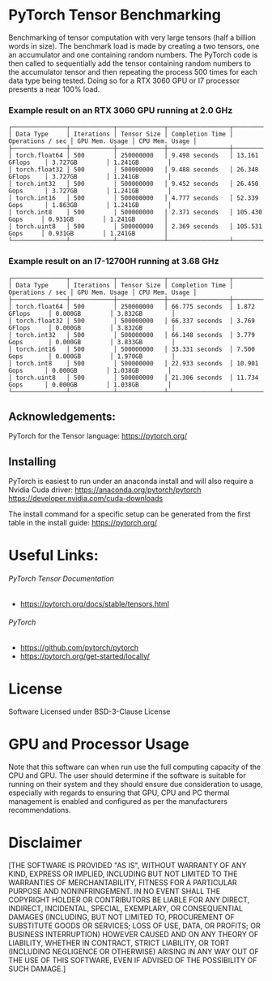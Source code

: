 # PyTorch Tensor Benchmarking
Benchmarking of tensor computation with very large tensors (half a billion words in size). The benchmark load is made
by creating a two tensors, one an accumulator and one containing random numbers. The PyTorch code is then called to 
sequentially add the tensor containing random numbers to the accumulator tensor and then repeating the process 500 
times for each data type being tested. Doing so for a RTX 3060 GPU or I7 processor presents a near 100% load.

### Example result on an RTX 3060 GPU running at 2.0 GHz 
```
┌───────────────┬────────────┬─────────────┬─────────────────┬──────────────────┬────────────────┬────────────────┐
│ Data Type     │ Iterations │ Tensor Size │ Completion Time │ Operations / sec │ GPU Mem. Usage │ CPU Mem. Usage │
├───────────────┼────────────┼─────────────┼─────────────────┼──────────────────┼────────────────┼────────────────┤
│ torch.float64 │ 500        │ 250000000   │ 9.498 seconds   │ 13.161 GFlops    │ 3.727GB        │ 1.241GB        │
│ torch.float32 │ 500        │ 500000000   │ 9.488 seconds   │ 26.348 GFlops    │ 3.727GB        │ 1.241GB        │
│ torch.int32   │ 500        │ 500000000   │ 9.452 seconds   │ 26.450 Gops      │ 3.727GB        │ 1.241GB        │
│ torch.int16   │ 500        │ 500000000   │ 4.777 seconds   │ 52.339 Gops      │ 1.863GB        │ 1.241GB        │
│ torch.int8    │ 500        │ 500000000   │ 2.371 seconds   │ 105.430 Gops     │ 0.931GB        │ 1.241GB        │
│ torch.uint8   │ 500        │ 500000000   │ 2.369 seconds   │ 105.531 Gops     │ 0.931GB        │ 1.241GB        │
└───────────────┴────────────┴─────────────┴─────────────────┴──────────────────┴────────────────┴────────────────┘
```

### Example result on an I7-12700H running at 3.68 GHz
```
┌───────────────┬────────────┬─────────────┬─────────────────┬──────────────────┬────────────────┬────────────────┐
│ Data Type     │ Iterations │ Tensor Size │ Completion Time │ Operations / sec │ GPU Mem. Usage │ CPU Mem. Usage │
├───────────────┼────────────┼─────────────┼─────────────────┼──────────────────┼────────────────┼────────────────┤
│ torch.float64 │ 500        │ 250000000   │ 66.775 seconds  │ 1.872 GFlops     │ 0.000GB        │ 3.832GB        │
│ torch.float32 │ 500        │ 500000000   │ 66.337 seconds  │ 3.769 GFlops     │ 0.000GB        │ 3.832GB        │
│ torch.int32   │ 500        │ 500000000   │ 66.148 seconds  │ 3.779 Gops       │ 0.000GB        │ 3.833GB        │
│ torch.int16   │ 500        │ 500000000   │ 33.331 seconds  │ 7.500 Gops       │ 0.000GB        │ 1.970GB        │
│ torch.int8    │ 500        │ 500000000   │ 22.933 seconds  │ 10.901 Gops      │ 0.000GB        │ 1.038GB        │
│ torch.uint8   │ 500        │ 500000000   │ 21.306 seconds  │ 11.734 Gops      │ 0.000GB        │ 1.038GB        │
└───────────────┴────────────┴─────────────┴─────────────────┴──────────────────┴────────────────┴────────────────┘
```


## Acknowledgements:
PyTorch for the Tensor language:
https://pytorch.org/

## Installing

PyTorch is easiest to run under an anaconda install and will also require a Nvidia Cuda driver:
https://anaconda.org/pytorch/pytorch
https://developer.nvidia.com/cuda-downloads

The install command for a specific setup can be generated from the first table in the install guide:
https://pytorch.org/

# Useful Links:

###### PyTorch Tensor Documentation
* https://pytorch.org/docs/stable/tensors.html

###### PyTorch
* https://github.com/pytorch/pytorch
* https://pytorch.org/get-started/locally/

# License
Software Licensed under BSD-3-Clause License

# GPU and Processor Usage

Note that this software can when run use the full computing capacity of the CPU and GPU. The user should determine if 
the software is suitable for running on their system and they should ensure due consideration to usage, especially 
with regards to ensuring that GPU, CPU and PC thermal management is enabled and configured as per the manufacturers 
recommendations.

# Disclaimer

[THE SOFTWARE IS PROVIDED "AS IS", WITHOUT WARRANTY OF ANY KIND, EXPRESS OR IMPLIED, INCLUDING BUT NOT
LIMITED TO THE WARRANTIES OF MERCHANTABILITY, FITNESS FOR A PARTICULAR PURPOSE AND NONINFRINGEMENT.
IN NO EVENT SHALL THE COPYRIGHT HOLDER OR CONTRIBUTORS BE LIABLE FOR ANY DIRECT, INDIRECT, INCIDENTAL, SPECIAL, 
EXEMPLARY, OR CONSEQUENTIAL DAMAGES (INCLUDING, BUT NOT LIMITED TO, PROCUREMENT OF SUBSTITUTE GOODS OR
SERVICES; LOSS OF USE, DATA, OR PROFITS; OR BUSINESS INTERRUPTION) HOWEVER CAUSED AND ON ANY THEORY OF LIABILITY, 
WHETHER IN CONTRACT, STRICT LIABILITY, OR TORT (INCLUDING NEGLIGENCE OR OTHERWISE) ARISING IN ANY WAY OUT OF THE USE
OF THIS SOFTWARE, EVEN IF ADVISED OF THE POSSIBILITY OF SUCH DAMAGE.]
